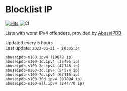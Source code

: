 # Blocklist IP

[![Hits](https://hits.seeyoufarm.com/api/count/incr/badge.svg?url=https%3A%2F%2Fgithub.com%2Fborestad%2Fblocklist-ip%2F&count_bg=%2379C83D&title_bg=%23555555&icon=&icon_color=%23E7E7E7&title=hits&edge_flat=false)](https://hits.seeyoufarm.com)  ![CI](https://img.shields.io/github/workflow/status/borestad/blocklist-ip/CI?style=flat-square)

Lists with worst IPv4 offenders, provided by [AbuseIPDB](https://www.abuseipdb.com/)

<!-- FOOTER-PLACEHOLDER -->
Updated every 5 hours<br>
Last update: `2023-03-21 - 20:05:34`
```
abuseipdb-s100.ipv4 (19870 ip)
abuseipdb-s100-1d.ipv4 (38495 ip)
abuseipdb-s100-2d.ipv4 (47746 ip)
abuseipdb-s100-3d.ipv4 (54574 ip)
abuseipdb-s100-7d.ipv4 (67116 ip)
abuseipdb-s100-30d.ipv4 (97094 ip)
abuseipdb-s100-all.ipv4 (244770 ip)
```
